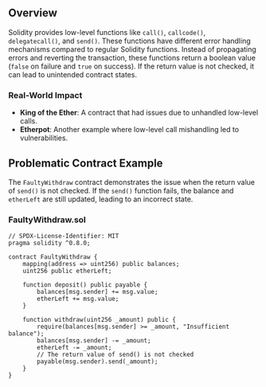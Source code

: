 ## Overview

Solidity provides low-level functions like `call()`, `callcode()`, `delegatecall()`, and `send()`. These functions have different error handling mechanisms compared to regular Solidity functions. Instead of propagating errors and reverting the transaction, these functions return a boolean value (`false` on failure and `true` on success). If the return value is not checked, it can lead to unintended contract states.

### Real-World Impact

- **King of the Ether**: A contract that had issues due to unhandled low-level calls.
- **Etherpot**: Another example where low-level call mishandling led to vulnerabilities.

## Problematic Contract Example

The `FaultyWithdraw` contract demonstrates the issue when the return value of `send()` is not checked. If the `send()` function fails, the balance and `etherLeft` are still updated, leading to an incorrect state.

### FaultyWithdraw.sol

```solidity
// SPDX-License-Identifier: MIT
pragma solidity ^0.8.0;

contract FaultyWithdraw {
    mapping(address => uint256) public balances;
    uint256 public etherLeft;

    function deposit() public payable {
        balances[msg.sender] += msg.value;
        etherLeft += msg.value;
    }

    function withdraw(uint256 _amount) public {
        require(balances[msg.sender] >= _amount, "Insufficient balance");
        balances[msg.sender] -= _amount;
        etherLeft -= _amount;
        // The return value of send() is not checked
        payable(msg.sender).send(_amount);
    }
}